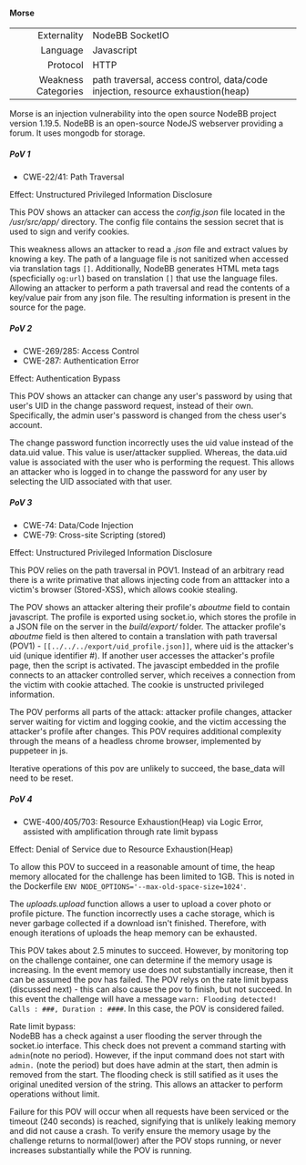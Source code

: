 #### Morse

|||
|-:|:-|
|Externality|NodeBB SocketIO|
|Language|Javascript|
|Protocol|HTTP|
|Weakness Categories| path traversal, access control, data/code injection, resource exhaustion(heap) |

Morse is an injection vulnerability into the open source NodeBB project version 1.19.5. NodeBB is an open-source NodeJS webserver providing a forum. It uses mongodb for storage. 

##### PoV 1

* CWE-22/41: Path Traversal

Effect:     Unstructured Privileged Information Disclosure

This POV shows an attacker can access the *config.json* file located in the */usr/src/app/* directory. The config file contains the session secret that is used to sign and verify cookies.

This weakness allows an attacker to read a *.json* file and extract values by knowing a key. The path of a language file is not sanitized when accessed via translation tags `[]`. Additionally, NodeBB generates HTML meta tags (specficially `og:url`) based on translation `[]` that use the language files. Allowing an attacker to perform a path traversal and read the contents of a key/value pair from any json file. The resulting information is present in the source for the page.

##### PoV 2

* CWE-269/285: Access Control
* CWE-287: Authentication Error

Effect:     Authentication Bypass

This POV shows an attacker can change any user's password by using that user's UID in the change password request, instead of their own. Specifically, the admin user's password is changed from the chess user's account.

The change password function incorrectly uses the uid value instead of the data.uid value. This value is user/attacker supplied. Whereas, the data.uid value is associated with the user who is performing the request. This allows an attacker who is logged in to change the password for any user by selecting the UID associated with that user.

##### PoV 3

* CWE-74: Data/Code Injection
* CWE-79: Cross-site Scripting (stored)

Effect:     Unstructured Privileged Information Disclosure

This POV relies on the path traversal in POV1. Instead of an arbitrary read there is a write primative that allows injecting code from an atttacker into a victim's browser (Stored-XSS), which allows cookie stealing.

The POV shows an attacker altering their profile's *aboutme* field to contain javascript. The profile is exported using socket.io, which stores the profile in a JSON file on the server in the *build/export/* folder. The attacker profile's *aboutme* field is then altered to contain a translation with path traversal (POV1) - `[[../../../export/uid_profile.json]]`, where uid is the attacker's uid (unique identifier #). If another user accesses the attacker's profile page, then the script is activated. The javascipt embedded in the profile connects to an attacker controlled server, which receives a connection from the victim with cookie attached. The cookie is unstructed privileged information.

The POV performs all parts of the attack: attacker profile changes, attacker server waiting for victim and logging cookie, and the victim accessing the attacker's profile after changes. This POV requires additional complexity through the means of a headless chrome browser, implemented by puppeteer in js.

Iterative operations of this pov are unlikely to succeed, the base_data will need to be reset.

##### PoV 4

* CWE-400/405/703: Resource Exhaustion(Heap) via Logic Error, assisted with amplification through rate limit bypass

Effect:     Denial of Service due to Resource Exhaustion(Heap)

To allow this POV to succeed in a reasonable amount of time, the heap memory allocated for the challenge has been limited to 1GB. This is noted in the Dockerfile `ENV NODE_OPTIONS='--max-old-space-size=1024'`.

The *uploads.upload* function allows a user to upload a cover photo or profile picture. The function incorrectly uses a cache storage, which is never garbage collected if a download isn't finished. Therefore, with enough iterations of uploads the heap memory can be exhausted.

This POV takes about 2.5 minutes to succeed. However, by monitoring top on the challenge container, one can determine if the memory usage is increasing. In the event memory use does not substantially increase, then it can be assumed the pov has failed. The POV relys on the rate limit bypass (discussed next) - this can also cause the pov to finish, but not succeed. In this event the challenge will have a message `warn: Flooding detected! Calls : ###, Duration : ####`. In this case, the POV is considered failed.

Rate limit bypass:<br />
NodeBB has a check against a user flooding the server through the socket.io interface. This check does not prevent a command starting with `admin`(note no period). However, if the input command does not start with `admin.` (note the period) but does have admin at the start, then admin is removed from the start. The flooding check is still satified as it uses the original unedited version of the string. This allows an attacker to perform operations without limit.

Failure for this POV will occur when all requests have been serviced or the timeout (240 seconds) is reached, signifying that is unlikely leaking memory and did not cause a crash. To verify ensure the memory usage by the challenge returns to normal(lower) after the POV stops running, or never increases substantially while the POV is running.